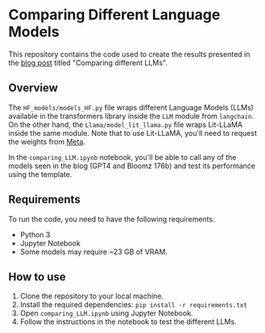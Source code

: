 # Comparing Different Language Models
This repository contains the code used to create the results presented in the [blog post](https://www.notion.so/lightningai/Comparing-different-LLMS-Blogpost-4744d830674244dc90b38a8857da97d5?d=ea1cdaf3ddeb4fd59f17acab948629b7#3045ef91ef7d475982010f6f7524fa49) titled "Comparing different LLMs".

## Overview
The `HF_models/models_HF.py` file wraps different Language Models (LLMs) available in the transformers library inside the `LLM` module from `langchain`. On the other hand, the `Llama/model_lit_llama.py` file wraps Lit-LLaMA inside the same module. Note that to use Lit-LLaMA, you'll need to request the weights from [Meta](https://docs.google.com/forms/d/e/1FAIpQLSfqNECQnMkycAp2jP4Z9TFX0cGR4uf7b_fBxjY_OjhJILlKGA/viewform).

In the `comparing_LLM.ipynb` notebook, you'll be able to call any of the models seen in the blog (GPT4 and Bloomz 176b) and test its performance using the template.

## Requirements
To run the code, you need to have the following requirements:

* Python 3
* Jupyter Notebook
* Some models may require ~23 GB of VRAM. 

## How to use
1. Clone the repository to your local machine.
2. Install the required dependencies: `pip install -r requirements.txt`
3. Open `comparing_LLM.ipynb` using Jupyter Notebook.
4. Follow the instructions in the notebook to test the different LLMs.


